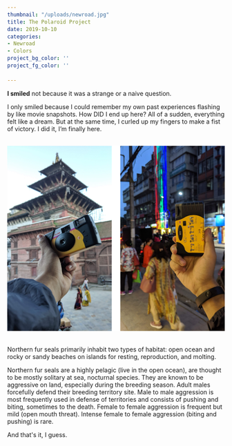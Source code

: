 ```yaml
---
thumbnail: "/uploads/newroad.jpg"
title: The Polaroid Project
date: 2019-10-10
categories:
- Newroad
- Colors
project_bg_color: ''
project_fg_color: ''

---
```

**I smiled** not because it was a strange or a naive question.

I only smiled because I could remember my own past experiences flashing by like movie snapshots. How DID I end up here? All of a sudden, everything felt like a dream. But at the same time, I curled up my fingers to make a fist of victory. I did it, I’m finally here.

<br>![](/uploads/newroad2.jpg)

<br>Northern fur seals primarily inhabit two types of habitat: open ocean and rocky or sandy beaches on islands for resting, reproduction, and molting. 

Northern fur seals are a highly pelagic (live in the open ocean), are thought to be mostly solitary at sea, nocturnal species. They are known to be aggressive on land, especially during the breeding season. Adult males forcefully defend their breeding territory site. Male to male aggression is most frequently used in defense of territories and consists of pushing and biting, sometimes to the death. Female to female aggression is frequent but mild (open mouth threat). Intense female to female aggression (biting and pushing) is rare.   

And that's it, I guess.